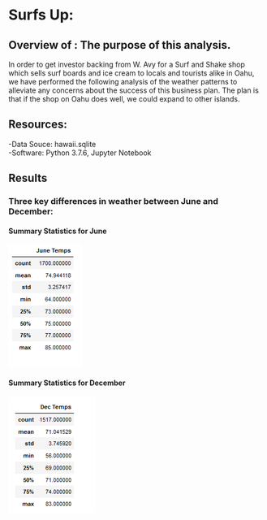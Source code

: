 # Surfs Up:

## Overview of : The purpose of this analysis.

In order to get investor backing from W. Avy for a Surf and Shake shop which sells surf boards and ice cream to locals and tourists alike in Oahu, we have performed the following analysis of the weather patterns to alleviate any concerns about the success of this business plan. The plan is that if the shop on Oahu does well, we could expand to other islands.

## Resources: 

-Data Souce: hawaii.sqlite        
-Software: Python 3.7.6, Jupyter Notebook


## Results 
### Three key differences in weather between June and December:



#### Summary Statistics for June  
![This is an image](https://github.com/smilesandsobs/surfs_up/blob/main/Images/Summary%20Statistics%20-%20June.png)

#### Summary Statistics for December 
![This is an image](https://github.com/smilesandsobs/surfs_up/blob/main/Images/Summary%20Statistics%20-December.png)
